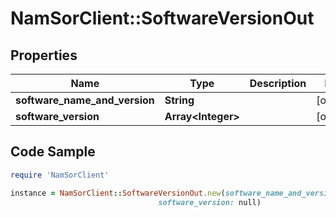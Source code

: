 # NamSorClient::SoftwareVersionOut

## Properties
Name | Type | Description | Notes
------------ | ------------- | ------------- | -------------
**software_name_and_version** | **String** |  | [optional] 
**software_version** | **Array&lt;Integer&gt;** |  | [optional] 

## Code Sample

```ruby
require 'NamSorClient'

instance = NamSorClient::SoftwareVersionOut.new(software_name_and_version: null,
                                 software_version: null)
```


